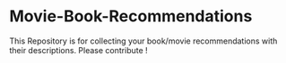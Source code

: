 # Movie-Book-Recommendations
This Repository is for collecting your book/movie recommendations with their descriptions. Please contribute !
